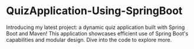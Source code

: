 # QuizApplication-Using-SpringBoot
Introducing my latest project: a dynamic quiz application built with Spring Boot and Maven! This application showcases efficient use of Spring Boot's capabilities and modular design. Dive into the code to explore more.
